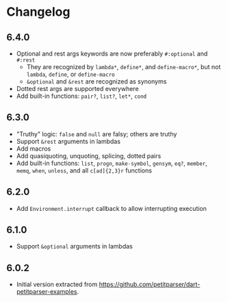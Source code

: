 # Changelog

## 6.4.0

* Optional and rest args keywords are now preferably `#:optional` and `#:rest`
  * They are recognized by `lambda*`, `define*`, and `define-macro*`, but not
    `lambda`, `define`, or `define-macro`
  * `&optional` and `&rest` are recognized as synonyms
* Dotted rest args are supported everywhere
* Add built-in functions: `pair?`, `list?`, `let*`, `cond`

## 6.3.0

* "Truthy" logic: `false` and `null` are falsy; others are truthy
* Support `&rest` arguments in lambdas
* Add macros
* Add quasiquoting, unquoting, splicing, dotted pairs
* Add built-in functions: `list`, `progn`, `make-symbol`, `gensym`, `eq?`,
  `member`, `memq`, `when`, `unless`, and all `c[ad]{2,3}r` functions

## 6.2.0

* Add `Environment.interrupt` callback to allow interrupting execution

## 6.1.0

* Support `&optional` arguments in lambdas

## 6.0.2

* Initial version extracted from https://github.com/petitparser/dart-petitparser-examples.
